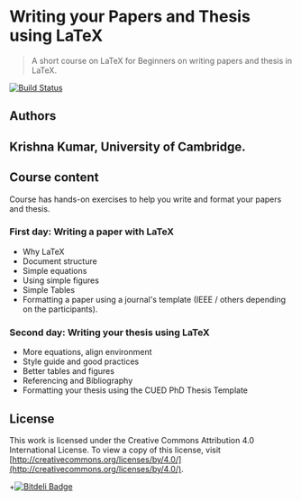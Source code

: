 Writing your Papers and Thesis using LaTeX
===========================================
> A short course on LaTeX for Beginners on writing papers and thesis in LaTeX. 

[![Build Status](https://travis-ci.org/kks32/jekyll.svg)](https://travis-ci.org/kks32/jekyll)

## Authors
Krishna Kumar, 
University of Cambridge. 
----------------------------------------------------------------------------------
## Course content

Course has hands-on exercises to help you write and format your papers and thesis.

###  First day: Writing a paper with LaTeX

*    Why LaTeX
*    Document structure
*    Simple equations
*    Using simple figures
*    Simple Tables
*    Formatting a paper using a journal's template (IEEE / others depending on the participants).

###   Second day: Writing your thesis using LaTeX

*    More equations, align environment
*    Style guide and good practices
*    Better tables and figures
*    Referencing and Bibliography
*    Formatting your thesis using the CUED PhD Thesis Template

## License
This work is licensed under the Creative Commons Attribution 4.0 International License. To view a copy of this license, visit [http://creativecommons.org/licenses/by/4.0/](http://creativecommons.org/licenses/by/4.0/).


+[![Bitdeli Badge](https://d2weczhvl823v0.cloudfront.net/kks32/latex/trend.png)](https://bitdeli.com/free "Bitdeli Badge")
